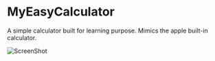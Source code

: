 # MyEasyCalculator

A simple calculator built for learning purpose. Mimics the apple built-in calculator.

![ScreenShot](https://raw.github.com/sheng-da/MyEasyCalculator/edit/master/Preview.png)
